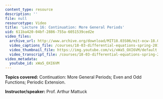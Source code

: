 ```yaml
---
content_type: resource
description: ''
file: null
resourcetype: Video
title: 'Lecture 16: Continuation: More General Periods'
uid: 611ba420-04bf-2886-755a-6051539ced2e
video_files:
  archive_url: http://www.archive.org/download/MIT18.03S06/mit-ocw-18.03-lec16-17mar2003-220k.mp4
  video_captions_file: /courses/18-03-differential-equations-spring-2010/bc7b8e88d8135609bf883c0399c1cdda_xWa5_OXI6VM.vtt
  video_thumbnail_file: https://img.youtube.com/vi/xWa5_OXI6VM/default.jpg
  video_transcript_file: /courses/18-03-differential-equations-spring-2010/0f6b9d4ce35074391e07a005f9e79eca_xWa5_OXI6VM.pdf
video_metadata:
  youtube_id: xWa5_OXI6VM
---
```


**Topics covered:** Continuation: More General Periods; Even and Odd Functions; Periodic Extension.

**Instructor/speaker:** Prof. Arthur Mattuck